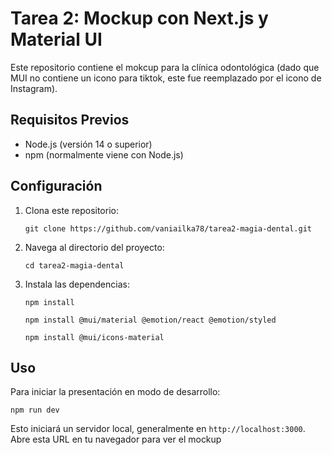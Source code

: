 # Tarea 2: Mockup con Next.js y Material UI

Este repositorio contiene el mokcup para la clínica odontológica (dado que MUI no contiene un icono para tiktok, este fue reemplazado por el icono de Instagram).

## Requisitos Previos

- Node.js (versión 14 o superior)
- npm (normalmente viene con Node.js)

## Configuración

1. Clona este repositorio:
   ```
   git clone https://github.com/vaniailka78/tarea2-magia-dental.git
   ```

2. Navega al directorio del proyecto:
   ```
   cd tarea2-magia-dental
   ```

3. Instala las dependencias:
   ```
   npm install
   ```
   ```
   npm install @mui/material @emotion/react @emotion/styled
   ```
   ```
   npm install @mui/icons-material
   ```

## Uso

Para iniciar la presentación en modo de desarrollo:

```
npm run dev
```

Esto iniciará un servidor local, generalmente en `http://localhost:3000`. Abre esta URL en tu navegador para ver el mockup
